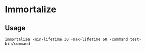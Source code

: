 # Immortalize
## Usage

```
immortalize -min-lifetime 30 -max-lifetime 60 -command test-bin/command
```
